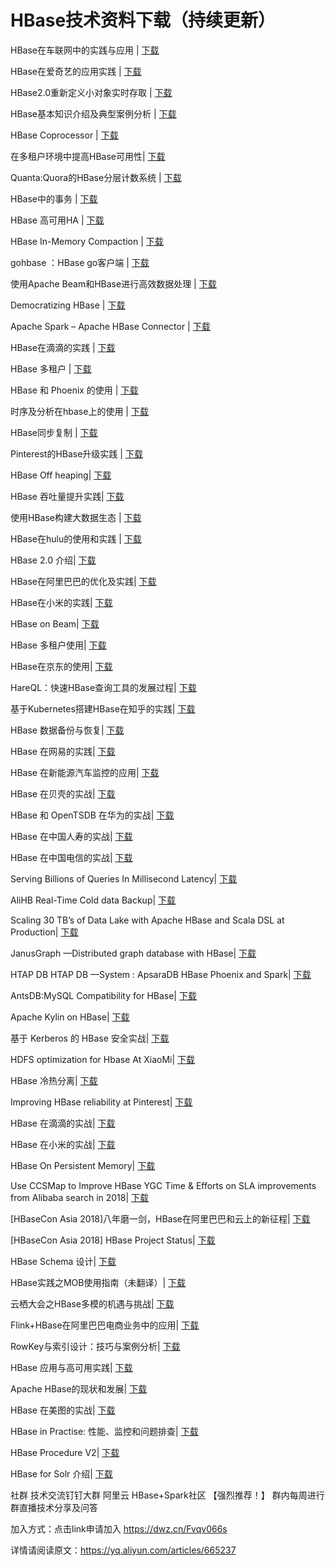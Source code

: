 # HBase技术资料下载（持续更新）

HBase在车联网中的实践与应用 | [下载](https://yq.aliyun.com/download/3019) 

HBase在爱奇艺的应用实践 | [下载](https://yq.aliyun.com/download/3020)

HBase2.0重新定义小对象实时存取 | [下载](https://yq.aliyun.com/download/3021)

HBase基本知识介绍及典型案例分析 | [下载](https://yq.aliyun.com/download/3022)

HBase Coprocessor | [下载](https://yq.aliyun.com/download/3023)

 在多租户环境中提高HBase可用性| [下载](https://yq.aliyun.com/download/3024)
 
Quanta:Quora的HBase分层计数系统 | [下载](https://yq.aliyun.com/download/3025)

HBase中的事务 | [下载](https://yq.aliyun.com/download/3026)

HBase 高可用HA | [下载](https://yq.aliyun.com/download/3027)

HBase In-Memory Compaction | [下载](https://yq.aliyun.com/download/3028)

gohbase ：HBase go客户端 | [下载](https://yq.aliyun.com/download/3029)

使用Apache Beam和HBase进行高效数据处理 | [下载](https://yq.aliyun.com/download/3030)

Democratizing HBase | [下载](https://yq.aliyun.com/download/3031)

Apache Spark – Apache HBase Connector | [下载](https://yq.aliyun.com/download/3032)

HBase在滴滴的实践 | [下载](https://yq.aliyun.com/download/3034)

HBase 多租户 | [下载](https://yq.aliyun.com/download/3035)

HBase 和 Phoenix 的使用 | [下载](https://yq.aliyun.com/download/3036)

时序及分析在hbase上的使用 | [下载](https://yq.aliyun.com/download/3037)

HBase同步复制 | [下载](https://yq.aliyun.com/download/3038)

Pinterest的HBase升级实践 | [下载](https://yq.aliyun.com/download/3039)

 HBase Off heaping| [下载](https://yq.aliyun.com/download/3040)
 
 HBase 吞吐量提升实践| [下载](https://yq.aliyun.com/download/3041)
 
使用HBase构建大数据生态 | [下载](https://yq.aliyun.com/download/3042)

HBase在hulu的使用和实践 | [下载](https://yq.aliyun.com/download/3043)

HBase 2.0 介绍| [下载](https://yq.aliyun.com/download/3044)

HBase在阿里巴巴的优化及实践| [下载](https://yq.aliyun.com/download/3045)

HBase在小米的实践| [下载](https://yq.aliyun.com/download/3046)

HBase on Beam| [下载](https://yq.aliyun.com/download/3047)

HBase 多租户使用| [下载](https://yq.aliyun.com/download/3048)

HBase在京东的使用| [下载](https://yq.aliyun.com/download/3050)

HareQL：快速HBase查询工具的发展过程| [下载](https://yq.aliyun.com/download/3051)

基于Kubernetes搭建HBase在知乎的实践| [下载](https://yq.aliyun.com/download/3052)

HBase 数据备份与恢复| [下载](https://yq.aliyun.com/download/3053)

HBase 在网易的实践| [下载](https://yq.aliyun.com/download/3054)

HBase 在新能源汽车监控的应用| [下载](https://yq.aliyun.com/download/3055)

HBase 在贝壳的实战| [下载](https://yq.aliyun.com/download/3056)

HBase 和 OpenTSDB 在华为的实战| [下载](https://yq.aliyun.com/download/3057)

HBase 在中国人寿的实战| [下载](https://yq.aliyun.com/download/3058)

HBase 在中国电信的实战| [下载](https://yq.aliyun.com/download/3059)

Serving Billions of Queries In Millisecond Latency| [下载](https://yq.aliyun.com/download/3060)

AliHB Real-Time Cold data Backup| [下载](https://yq.aliyun.com/download/3061)

Scaling 30 TB’s of Data Lake with Apache HBase and Scala DSL at Production| [下载](https://yq.aliyun.com/download/3062)

JanusGraph —Distributed graph database with HBase| [下载](https://yq.aliyun.com/download/3063)

HTAP DB HTAP DB —System : ApsaraDB HBase Phoenix and Spark| [下载](https://yq.aliyun.com/download/3064)

AntsDB:MySQL Compatibility for HBase| [下载](https://yq.aliyun.com/download/3065)

Apache Kylin on HBase| [下载](https://yq.aliyun.com/download/3066)

基于 Kerberos 的 HBase 安全实战| [下载](https://yq.aliyun.com/download/3068)

HDFS optimization for Hbase At XiaoMi| [下载](https://yq.aliyun.com/download/3069)

HBase 冷热分离| [下载](https://yq.aliyun.com/download/3070)

Improving HBase reliability at Pinterest| [下载](https://yq.aliyun.com/download/3071)

HBase 在滴滴的实战| [下载](https://yq.aliyun.com/download/3072)

HBase 在小米的实战| [下载](https://yq.aliyun.com/download/3073)

HBase On Persistent Memory| [下载](https://yq.aliyun.com/download/3074)

Use CCSMap to Improve HBase YGC Time & Efforts on SLA improvements from Alibaba search in 2018| [下载](https://yq.aliyun.com/download/3075)

[HBaseCon Asia 2018]八年磨一剑，HBase在阿里巴巴和云上的新征程| [下载](https://yq.aliyun.com/download/3076)

[HBaseCon Asia 2018] HBase Project Status| [下载](https://yq.aliyun.com/download/3077)

HBase Schema 设计| [下载](https://yq.aliyun.com/download/3078)

HBase实践之MOB使用指南（未翻译）| [下载](https://yq.aliyun.com/download/3079)

云栖大会之HBase多模的机遇与挑战| [下载](https://yq.aliyun.com/download/3080)

Flink+HBase在阿里巴巴电商业务中的应用| [下载](https://yq.aliyun.com/download/3081)

RowKey与索引设计：技巧与案例分析| [下载](https://yq.aliyun.com/download/3082)

HBase 应用与高可用实践| [下载](https://yq.aliyun.com/download/3083)

Apache HBase的现状和发展| [下载](https://yq.aliyun.com/download/3084)

HBase 在美图的实战| [下载](https://yq.aliyun.com/download/3085)

HBase in Practise: 性能、监控和问题排查| [下载](https://yq.aliyun.com/download/3086)

HBase Procedure V2| [下载](https://yq.aliyun.com/download/3087)

HBase for Solr 介绍| [下载](https://yq.aliyun.com/download/3088)


社群
技术交流钉钉大群 阿里云 HBase+Spark社区 【强烈推荐！】 群内每周进行群直播技术分享及问答

加入方式：点击link申请加入 https://dwz.cn/Fvqv066s

详情请阅读原文：https://yq.aliyun.com/articles/665237
